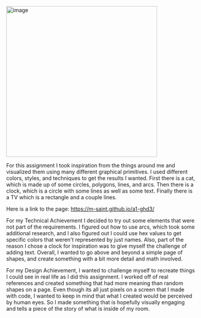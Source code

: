 <img width="402" alt="image" src="https://github.com/m-saint/a1-ghd3/assets/105166414/98a9a995-3a05-452e-84a9-adbd9aa86c1e">

For this assignment I took inspiration from the things around me and visualized them using many different graphical primitives. I used different colors, styles, and techniques to get the results I wanted. First there is a cat, which is made up of some circles, polygons, lines, and arcs. Then there is a clock, which is a circle with some lines as well as some text. Finally there is a TV which is a rectangle and a couple lines. 

Here is a link to the page: https://m-saint.github.io/a1-ghd3/

For my Technical Achievement I decided to try out some elements that were not part of the requirements. I figured out how to use arcs, which took some additional research, and I also figured out I could use hex values to get specific colors that weren't represented by just names. Also, part of the reason I chose a clock for inspiration was to give myself the challenge of adding text. Overall, I wanted to go above and beyond a simple page of shapes, and create something with a bit more detail and math involved. 

For my Design Achievement, I wanted to challenge myself to recreate things I could see in real life as I did this assignment. I worked off of real references and created something that had more meaning than random shapes on a page. Even though its all just pixels on a screen that I made with code, I wanted to keep in mind that what I created would be perceived by human eyes. So I made something that is hopefully visually engaging and tells a piece of the story of what is inside of my room.
